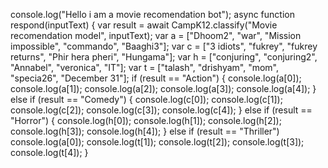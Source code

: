 console.log("Hello i am a movie recomendation bot");
async function respond(inputText) {
	var result = await CampK12.classify("Movie recomendation model", inputText);
	var a = ["Dhoom2", "war", "Mission impossible", "commando", "Baaghi3"];
	var c = ["3 idiots", "fukrey", "fukrey returns", "Phir hera pheri", "Hungama"];
	var h = ["conjuring", "conjuring2", "Annabel", "veronica", "IT"];
	var t = ["talash", "drishyam", "mom", "specia26", "December 31"];
	if (result == "Action") {
		console.log(a[0]);
		console.log(a[1]);
		console.log(a[2]);
		console.log(a[3]);
		console.log(a[4]);
	}
	else if (result == "Comedy") {
		console.log(c[0]);
		console.log(c[1]);
		console.log(c[2]);
		console.log(c[3]);
		console.log(c[4]);
	}
	else if (result == "Horror") {
		console.log(h[0]);
		console.log(h[1]);
		console.log(h[2]);
		console.log(h[3]);
		console.log(h[4]);
	}
	else if (result == "Thriller") 
		console.log(a[0]);
		console.log(t[1]);
		console.log(t[2]);
		console.log(t[3]);
		console.log(t[4]);
	}
